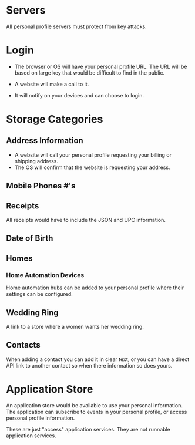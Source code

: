 # Servers

All personal profile servers must protect from key attacks.

# Login

- The browser or OS will have your personal profile URL. The URL will be based on large key that would be difficult to find in the public.

- A website will make a call to it.
- It will notify on your devices and can choose to login.

# Storage Categories

## Address Information

- A website will call your personal profile requesting your billing or shipping address.
- The OS will confirm that the website is requesting your address.

## Mobile Phones #'s

## Receipts

All receipts would have to include the JSON and UPC information.

## Date of Birth

## Homes

### Home Automation Devices

Home automation hubs can be added to your personal profile where their settings can be configured.

## Wedding Ring

A link to a store where a women wants her wedding ring.

## Contacts

When adding a contact you can add it in clear text, or you can have a direct API link to another contact so when there information so does yours.

# Application Store

An application store would be available to use your personal information.
The application can subscribe to events in your personal profile, or access personal profile information.

These are just "access" application services. They are not runnable application services.
